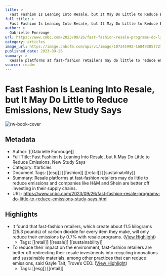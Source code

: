 ```yaml
---
title: >
  Fast Fashion Is Leaning Into Resale, but It May Do Little to Reduce Emissions, New Study Says
full_title: >
  Fast Fashion Is Leaning Into Resale, but It May Do Little to Reduce Emissions, New Study Says
author: >
  Gabrielle Fonrouge
url: https://www.cnbc.com/2023/09/26/fast-fashion-resale-programs-do-little-to-reduce-emissions-study-says.html
category: articles
image_url: https://image.cnbcfm.com/api/v1/image/107245992-1684938577275-gettyimages-1241972469-AFP_32ET4WP.jpeg?v=1695733201&w=1920&h=1080
published_date: 2023-09-26
summary: >
  Resale platforms at fast-fashion retailers may do little to reduce emissions and companies like H&M and Shein are better off investing in their supply chains.
source: reader
---
```

# Fast Fashion Is Leaning Into Resale, but It May Do Little to Reduce Emissions, New Study Says

![rw-book-cover](https://image.cnbcfm.com/api/v1/image/107245992-1684938577275-gettyimages-1241972469-AFP_32ET4WP.jpeg?v=1695733201&w=1920&h=1080)

## Metadata
- Author: [[Gabrielle Fonrouge]]
- Full Title: Fast Fashion Is Leaning Into Resale, but It May Do Little to Reduce Emissions, New Study Says
- Category: #articles
- Document Tags: [[esg]] [[fashion]] [[retail]] [[sustainability]] 
- Summary: Resale platforms at fast-fashion retailers may do little to reduce emissions and companies like H&M and Shein are better off investing in their supply chains.
- URL: https://www.cnbc.com/2023/09/26/fast-fashion-resale-programs-do-little-to-reduce-emissions-study-says.html

## Highlights
- It found that fast-fashion retailers, which create about 11.5 kilograms (25.3 pounds) of carbon dioxide for every item they make, will only reduce their emissions by 0.7% with resale programs. ([View Highlight](https://read.readwise.io/read/01hcym8016bmxpq3hgqbc2mstz))
    - Tags: [[retail]] [[resale]] [[sustainability]] 
- To reduce their impact on the environment, fast-fashion retailers are better off redirecting their resale investments into recycling innovations and sustainable materials, among other practices that can reduce emissions, said Gayle Tait, Trove’s CEO. ([View Highlight](https://read.readwise.io/read/01hcymbbmqe5tckwmnrkmnxd5z))
    - Tags: [[esg]] [[retail]] 


